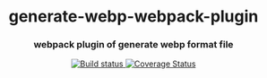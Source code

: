 <h1 align="center" style="border-bottom: none;">generate-webp-webpack-plugin</h1>
<h3 align="center">webpack plugin of generate webp format file</h3>
<p align="center">
  <a href="https://www.travis-ci.org/Linnanli/generate-webp-webpack-plugin">
    <img alt="Build status" src="https://www.travis-ci.org/Linnanli/generate-webp-webpack-plugin.svg?branch=master">
  </a>
  <a href='https://coveralls.io/github/Linnanli/generate-webp-webpack-plugin?branch=master'>
    <img alt='Coverage Status' src='https://coveralls.io/repos/github/Linnanli/generate-webp-webpack-plugin/badge.svg?branch=master'/>
  </a>
</p>